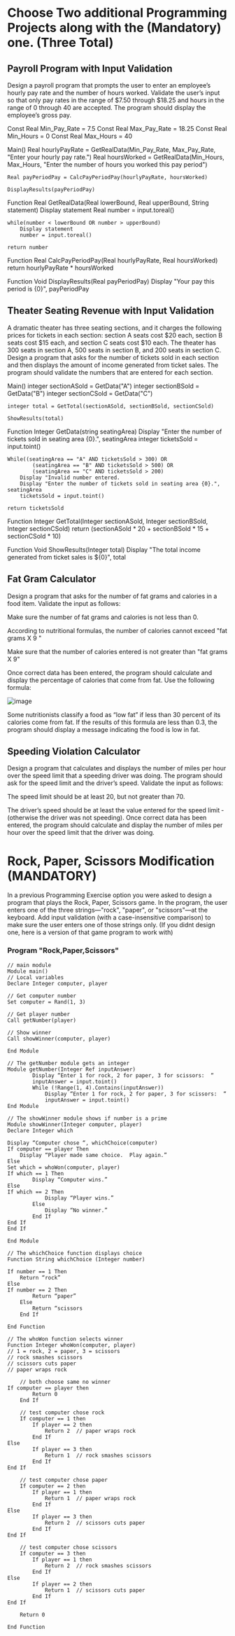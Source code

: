 # Choose Two additional Programming Projects along with the (Mandatory) one. (Three Total) 

##  Payroll Program with Input Validation


Design a payroll program that prompts the user to enter an employee’s hourly pay rate and the number of hours worked. Validate the user’s input so that only pay rates in the range of $7.50 through $18.25 and hours in the range of 0 through 40 are accepted. The program should display the employee’s gross pay.

Const Real Min_Pay_Rate = 7.5
Const Real Max_Pay_Rate = 18.25
Const Real Min_Hours = 0
Const Real Max_Hours = 40

Main()
	Real hourlyPayRate = GetRealData(Min_Pay_Rate, Max_Pay_Rate, "Enter your hourly pay rate.")
	Real hoursWorked = GetRealData(Min_Hours, Max_Hours, "Enter the number of hours you worked this pay period")
	
	Real payPeriodPay = CalcPayPeriodPay(hourlyPayRate, hoursWorked)

	DisplayResults(payPeriodPay)


Function Real GetRealData(Real lowerBound, Real upperBound, String statement)
	Display statement
	Real number = input.toreal()

	while(number < lowerBound OR number > upperBound)
		Display statement
		number = input.toreal()

	return number


Function Real CalcPayPeriodPay(Real hourlyPayRate, Real hoursWorked)
	return hourlyPayRate * hoursWorked


Function Void DisplayResults(Real payPeriodPay)
	Display "Your pay this period is {0}", payPeriodPay




## Theater Seating Revenue with Input Validation

A dramatic theater has three seating sections, and it charges the following prices for tickets in each section: section A seats cost $20 each, section B seats cost $15 each, and section C seats cost $10 each. The theater has 300 seats in section A, 500 seats in section B, and 200 seats in section C. Design a program that asks for the number of tickets sold in each section and then displays the amount of income generated from ticket sales. The program should validate the numbers that are entered for each section.

Main()
	integer sectionASold = GetData("A")
	integer sectionBSold = GetData("B")
	integer sectionCSold = GetData("C")

	integer total = GetTotal(sectionASold, sectionBSold, sectionCSold)

	ShowResults(total)


Function Integer GetData(string seatingArea)
	Display "Enter the number of tickets sold in seating area {0}.", seatingArea
	integer ticketsSold = input.toint()

	While((seatingArea == "A" AND ticketsSold > 300) OR
			(seatingArea == "B" AND ticketsSold > 500) OR
			(seatingArea == "C" AND ticketsSold > 200)
		Display "Invalid number entered.
		Display "Enter the number of tickets sold in seating area {0}.", seatingArea
		ticketsSold = input.toint()

	return ticketsSold


Function Integer GetTotal(Integer sectionASold, Integer sectionBSold, Integer sectionCSold)
	return (sectionASold * 20 + sectionBSold * 15 + sectionCSold * 10)


Function Void ShowResults(Integer total)
	Display "The total income generated from ticket sales is ${0}", total


## Fat Gram Calculator

Design a program that asks for the number of fat grams and calories in a food item. Validate the input as follows:

Make sure the number of fat grams and calories is not less than 0.

According to nutritional formulas, the number of calories cannot exceed "fat grams X 9 "

Make sure that the number of calories entered is not greater than "fat grams X 9"

Once correct data has been entered, the program should calculate and display the percentage of calories that come from fat. Use the following formula:

![image](https://user-images.githubusercontent.com/47218880/67504468-0ba93a80-f64f-11e9-85d0-f080ac66a64a.png)

Some nutritionists classify a food as “low fat” if less than 30 percent of its calories come from fat. If the results of this formula are less than 0.3, the program should display a message indicating the food is low in fat.

## Speeding Violation Calculator

Design a program that calculates and displays the number of miles per hour over the speed limit that a speeding driver was doing. The program should ask for the speed limit and the driver’s speed. Validate the input as follows:

The speed limit should be at least 20, but not greater than 70.

The driver’s speed should be at least the value entered for the speed limit ­(otherwise the driver was not speeding).
Once correct data has been entered, the program should calculate and display the number of miles per hour over the speed limit that the driver was doing.

# Rock, Paper, Scissors Modification (MANDATORY)

In a previous Programming Exercise option you were asked to design a program that plays the Rock, Paper, Scissors game. In the program, the user enters one of the three strings—"rock", "paper", or "scissors"—at the keyboard. Add input validation (with a case-insensitive comparison) to make sure the user enters one of those strings only.
(If you didnt design one, here is a version of that game program to work with) 

### Program "Rock,Paper,Scissors"

```
// main module
Module main()
// Local variables
Declare Integer computer, player

// Get computer number
Set computer = Rand(1, 3)

// Get player number
Call getNumber(player)

// Show winner
Call showWinner(computer, player)

End Module

// The getNumber module gets an integer
Module getNumber(Integer Ref inputAnswer)
		Display “Enter 1 for rock, 2 for paper, 3 for scissors:  “
		inputAnswer = input.toint()
		While (!Range(1, 4).Contains(inputAnswer))
			Display “Enter 1 for rock, 2 for paper, 3 for scissors:  “
			inputAnswer = input.toint()
End Module

// The showWinner module shows if number is a prime
Module showWinner(Integer computer, player)
Declare Integer which

Display “Computer chose “, whichChoice(computer)
If computer == player Then
	Display “Player made same choice.  Play again.”
Else
Set which = whoWon(computer, player)
If which == 1 Then
		Display “Computer wins.”
Else
If which == 2 Then
			Display “Player wins.”
		Else
			Display “No winner.”
		End If
End If
End If

End Module

// The whichChoice function displays choice 
Function String whichChoice (Integer number)

If number == 1 Then
	Return “rock”
Else
If number == 2 Then
		Return “paper”
	Else
		Return “scissors
	End If

End Function

// The whoWon function selects winner 
Function Integer whoWon(computer, player)
// 1 = rock, 2 = paper, 3 = scissors
// rock smashes scissors
// scissors cuts paper
// paper wraps rock

	// both choose same no winner
If computer == player then
		Return 0
	End If

	// test computer chose rock
	If computer == 1 then
		If player == 2 then
			Return 2  // paper wraps rock
		End If
Else
		If player == 3 then
			Return 1  // rock smashes scissors
		End If
End If

	// test computer chose paper
	If computer == 2 then
		If player == 1 then
			Return 1  // paper wraps rock
		End If
Else
		If player == 3 then
			Return 2  // scissors cuts paper
		End If
End If

	// test computer chose scissors
	If computer == 3 then
		If player == 1 then
			Return 2  // rock smashes scissors 
		End If
Else
		If player == 2 then
			Return 1  // scissors cuts paper
		End If
End If

	Return 0

End Function
```
